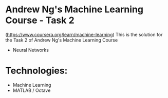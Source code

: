 # Andrew Ng's Machine Learning Course - Task 2
(https://www.coursera.org/learn/machine-learning)
This is the solution for the Task 2 of Andrew Ng's Machine Learning Course

- Neural Networks

Technologies:
======
- Machine Learning
- MATLAB / Octave

